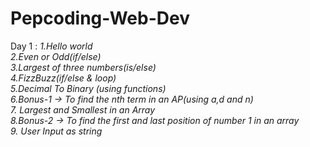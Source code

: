 # Pepcoding-Web-Dev 

Day 1 : *1.Hello world </br>*
        *2.Even or Odd(if/else)</br>*
        *3.Largest of three numbers(is/else)</br>*
        *4.FizzBuzz(if/else & loop)</br>*
        *5.Decimal To Binary (using functions)</br>*
        *6.Bonus-1 -> To find the nth term in an AP(using a,d and n)</br>*
        *7. Largest and Smallest in an Array</br>*
        *8.Bonus-2 -> To find the first and last position of number 1 in an array</br>*
        *9. User Input as string</br>*
        
